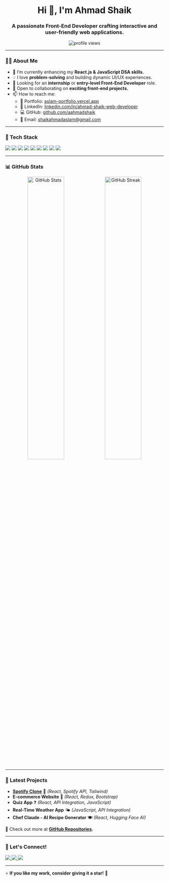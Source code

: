 <h1 align="center">Hi 👋, I'm Ahmad Shaik</h1>
<h3 align="center">A passionate Front-End Developer crafting interactive and user-friendly web applications.</h3>

<p align="center">
  <img src="https://komarev.com/ghpvc/?username=aahmadshaik&label=Profile%20Views&color=0e75b6&style=flat" alt="profile views" />
</p>

---

### 👨‍💻 About Me  
- 🌱 I’m currently enhancing my **React.js & JavaScript DSA skills.**  
- 💡 I love **problem-solving** and building dynamic UI/UX experiences.  
- 🎯 Looking for an **internship** or **entry-level Front-End Developer** role.  
- 💞️ Open to collaborating on **exciting front-end projects.**  
- 📫 How to reach me:  
  - 🔗 Portfolio: [aslam-portfolio.vercel.app](https://aslam-portfolio.vercel.app)  
  - 💼 LinkedIn: [linkedin.com/in/ahmad-shaik-web-developer](https://linkedin.com/in/ahmad-shaik-web-developer)  
  - 💻 GitHub: [github.com/aahmadshaik](https://github.com/aahmadshaik)  
  - 📧 Email: shaikahmadaslam@gmail.com 

---

### 🚀 Tech Stack  
<p align="left">
  <img src="https://img.shields.io/badge/HTML5-E34F26?style=for-the-badge&logo=html5&logoColor=white" />
  <img src="https://img.shields.io/badge/CSS3-1572B6?style=for-the-badge&logo=css3&logoColor=white" />
  <img src="https://img.shields.io/badge/JavaScript-F7DF1E?style=for-the-badge&logo=javascript&logoColor=black" />
  <img src="https://img.shields.io/badge/React-61DAFB?style=for-the-badge&logo=react&logoColor=black" />
  <img src="https://img.shields.io/badge/Bootstrap-7952B3?style=for-the-badge&logo=bootstrap&logoColor=white" />
  <img src="https://img.shields.io/badge/Tailwind_CSS-38B2AC?style=for-the-badge&logo=tailwind-css&logoColor=white" />
  <img src="https://img.shields.io/badge/Git-F05032?style=for-the-badge&logo=git&logoColor=white" />
  <img src="https://img.shields.io/badge/GitHub-181717?style=for-the-badge&logo=github&logoColor=white" />
  <img src="https://img.shields.io/badge/Vercel-000000?style=for-the-badge&logo=vercel&logoColor=white" />
</p>

---

### 📊 GitHub Stats  
<p align="center">
  <img src="https://github-readme-stats.vercel.app/api?username=aahmadshaik&show_icons=true&theme=radical" alt="GitHub Stats" width="48%" />
  <img src="https://github-readme-streak-stats.herokuapp.com/?user=aahmadshaik&theme=radical" alt="GitHub Streak" width="48%" />
</p>

---

### 🚀 Latest Projects  
- **[Spotify Clone](https://spotify-c-flame.vercel.app/)** 🎵 *(React, Spotify API, Tailwind)*  
- **E-commerce Website** 🛒 *(React, Redux, Bootstrap)*  
- **Quiz App** ❓ *(React, API Integration, JavaScript)*  
- **Real-Time Weather App** 🌤️ *(JavaScript, API Integration)*  
- **Chef Claude - AI Recipe Generator** 🍽️ *(React, Hugging Face AI)*  

📌 Check out more at **[GitHub Repositories](https://github.com/aahmadshaik?tab=repositories).**  

---

### 🤝 Let's Connect!  
<p align="left">
  <a href="https://linkedin.com/in/ahmad-shaik-web-developer">
    <img src="https://img.shields.io/badge/LinkedIn-0A66C2?style=for-the-badge&logo=linkedin&logoColor=white" />
  </a>
  <a href="mailto:your-email@example.com">
    <img src="https://img.shields.io/badge/Email-D14836?style=for-the-badge&logo=gmail&logoColor=white" />
  </a>
  <a href="https://github.com/aahmadshaik">
    <img src="https://img.shields.io/badge/GitHub-181717?style=for-the-badge&logo=github&logoColor=white" />
  </a>
</p>

---

⭐ **If you like my work, consider giving it a star!** 🌟  
